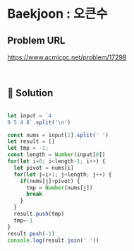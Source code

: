 # Baekjoon : 오큰수

## Problem URL
https://www.acmicpc.net/problem/17298

<br/>

## 🚩 Solution
```js

let input = `4
9 5 4 8`.split('\n')

const nums = input[1].split(' ')
let result = []
let tmp = -1;
const length = Number(input[0])
for(let i=0; i<length-1; i++) {
  let pivot = nums[i]
  for(let j=i+1; j<length; j++) {
    if(nums[j]>pivot) {
      tmp = Number(nums[j])
      break
    }
  }
  result.push(tmp)
  tmp=-1
}
result.push(-1)
console.log(result.join(' '))
```
